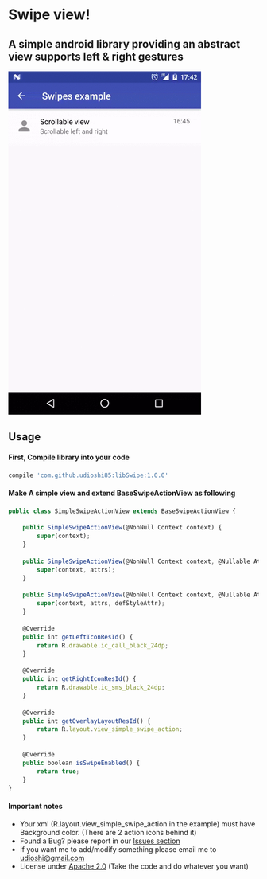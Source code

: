 # Swipe view!
## A simple android library providing an abstract view supports left & right gestures

![](https://github.com/UdiOshi85/GlobalFiles/blob/master/0_9-example.gif)

## Usage
#### First, Compile library into your code
```javascript
compile 'com.github.udioshi85:libSwipe:1.0.0'
```
#### Make A simple view and extend BaseSwipeActionView as following
```javascript
public class SimpleSwipeActionView extends BaseSwipeActionView {

    public SimpleSwipeActionView(@NonNull Context context) {
        super(context);
    }

    public SimpleSwipeActionView(@NonNull Context context, @Nullable AttributeSet attrs) {
        super(context, attrs);
    }

    public SimpleSwipeActionView(@NonNull Context context, @Nullable AttributeSet attrs, @AttrRes int defStyleAttr) {
        super(context, attrs, defStyleAttr);
    }

    @Override
    public int getLeftIconResId() {
        return R.drawable.ic_call_black_24dp;
    }

    @Override
    public int getRightIconResId() {
        return R.drawable.ic_sms_black_24dp;
    }

    @Override
    public int getOverlayLayoutResId() {
        return R.layout.view_simple_swipe_action;
    }

    @Override
    public boolean isSwipeEnabled() {
        return true;
    }
}
```
#### Important notes
* Your xml (R.layout.view_simple_swipe_action in the example) must have Background color. (There are 2 action icons behind it)
* Found a Bug? please report in our [Issues section](https://github.com/UdiOshi85/libSwipes/issues)
* If you want me to add/modify something please email me to udioshi@gmail.com
* License under [Apache 2.0](https://github.com/UdiOshi85/libSwipes/blob/master/LICENSE) (Take the code and do whatever you want)


